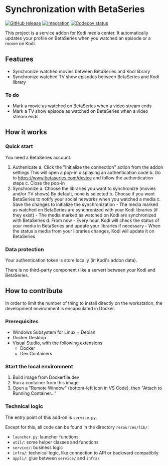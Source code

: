 # Synchronization with BetaSeries

[![GitHub release](https://img.shields.io/github/v/release/sansanlatulipe/script.service.betaseries-watched.svg)](https://github.com/sansanlatulipe/script.service.betaseries-watched/releases)
[![Integration](https://github.com/sansanlatulipe/script.service.betaseries-watched/workflows/Integration/badge.svg)](https://github.com/sansanlatulipe/script.service.betaseries-watched/actions/workflows/integration.yml)
[![Codecov status](https://img.shields.io/codecov/c/github/sansanlatulipe/script.service.betaseries-watched/main)](https://codecov.io/gh/sansanlatulipe/script.service.betaseries-watched/branch/main)

This project is a service addon for Kodi media center.
It automatically updates your profile on BetaSeries when you watched an episode or a movie on Kodi.

## Features

- Synchronize watched movies between BetaSeries and Kodi library
- Synchronize watched TV show episodes between BetaSeries and Kodi library

### To do

- Mark a movie as watched on BetaSeries when a video stream ends
- Mark a TV show episode as watched on BetaSeries when a video stream ends

## How it works

### Quick start

You need a BetaSeries account.

1. Authenicate
    a. Click the "Initialize the connection" action from the addon settings
        This will open a pop-in displaying an authentication code
    b. Go to https://www.betaseries.com/device and follow the authentication steps
    c. Close the pop-in
2. Synchronize
    a. Choose the libraries you want to synchronize (movies and/or TV shows)
        By default, none is selected
    b. Choose if you want BetaSeries to notify your social networks when you watched a media
    c. Save the changes to initialize the synchronization
        - The media marked as watched on BetaSeries are synchronized with your Kodi libraries (if they exist)
        - The media marked as watched on Kodi are synchronized with BetaSeries
    d. From now
        - Every hour, Kodi will check the status of your media in BetaSeries and update your libraries if necessary
        - When the status a media from your libraries changes, Kodi will update it on BetaSeries

### Data protection

Your authentication token is store locally (in Kodi's addon data).

There is no third-party component (like a server) between your Kodi and BetaSeries.

## How to contribute

In order to limit the number of thing to install directly on the workstation,
the development environment is encapsulated in Docker.

### Prerequisites

- Windows Subsystem for Linux + Debian
- Docker Desktop
- Visual Studio, with the following extensions
    - Docker
    - Dev Containers

### Start the local environment

1. Build image from Dockerfile.dev
2. Run a container from this image
3. Open a "Remote Window" (bottom-left icon in VS Code), then "Attach to Running Container..."

### Technical logic

The entry point of this add-on is `service.py`.

Except for this, all code can be found in the directory `resources/lib/`:
- `launcher.py`: launcher functions
- `util/`: some helper classes and functions
- `service/`: business logic
- `infra/`: technical logic, like connection to API or backward compatibily
- `appli/`: glue between `service/` and `infra/`
